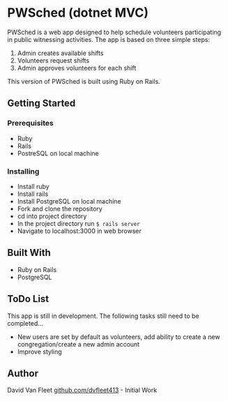 # PWSched (dotnet MVC)

PWSched is a web app designed to help schedule volunteers participating in public witnessing activities.  The app is based on three simple steps:

1. Admin creates available shifts
1. Volunteers request shifts
1. Admin approves volunteers for each shift

This version of PWSched is built using Ruby on Rails.

## Getting Started

### Prerequisites

* Ruby
* Rails
* PostreSQL on local machine

### Installing

* Install ruby
* Install rails
* Install PostgreSQL on local machine
* Fork and clone the repository
* cd into project directory
* In the project directory run `$ rails server`
* Navigate to localhost:3000 in web browser


## Built With

* Ruby on Rails
* PostgreSQL

## ToDo List

This app is still in development.  The following tasks still need to be completed...
* New users are set by default as volunteers, add ability to create a new congregation/create a new admin account
* Improve styling


## Author

David Van Fleet [github.com/dvfleet413](github.com/dvfleet413) - Initial Work
